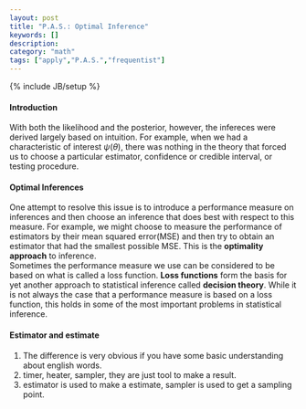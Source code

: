 ```yaml
---
layout: post
title: "P.A.S.: Optimal Inference"
keywords: [] 
description: 
category: "math"
tags: ["apply","P.A.S.","frequentist"]
---
```

{% include JB/setup %}

#### Introduction
With both the likelihood and the posterior, however, the infereces were derived
largely based on intuition. For example, when we had a characteristic of
interest $\psi(\theta)$, there was nothing in the theory that forced us to
choose a particular estimator, confidence or credible interval, or testing
procedure.

#### Optimal Inferences
One attempt to resolve this issue is to introduce a performance measure on
inferences and then choose an inference that does best with respect to this
measure. For example, we might choose to measure the performance of estimators
by their mean squared error(MSE) and then try to obtain an estimator that had
the smallest possible MSE. This is the **optimality approach** to inference. <br
/>
Sometimes the performance measure we use can be considered to be based on what
is called a loss function. **Loss functions** form the basis for yet another
approach to statistical inference called **decision theory**. While it is not
always the case that a performance measure is based on a loss function, this
holds in some of the most important problems in statistical inference.



#### Estimator and estimate
1. The difference is very obvious if you have some basic understanding about
   english words.
2. timer, heater, sampler, they are just tool to make a result.
3. estimator is used to make a estimate, sampler is used to get a sampling
   point.


